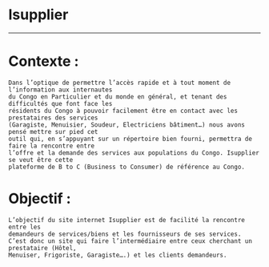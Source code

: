 # Isupplier

---

# Contexte :

    Dans l’optique de permettre l’accès rapide et à tout moment de l’information aux internautes
    du Congo en Particulier et du monde en général, et tenant des difficultés que font face les
    résidents du Congo à pouvoir facilement être en contact avec les prestataires des services
    (Garagiste, Menuisier, Soudeur, Electriciens bâtiment…) nous avons pensé mettre sur pied cet
    outil qui, en s’appuyant sur un répertoire bien fourni, permettra de faire la rencontre entre
    l’offre et la demande des services aux populations du Congo. Isupplier se veut être cette
    plateforme de B to C (Business to Consumer) de référence au Congo.

# Objectif :

    L’objectif du site internet Isupplier est de facilité la rencontre entre les
    demandeurs de services/biens et les fournisseurs de ses services.
    C’est donc un site qui faire l’intermédiaire entre ceux cherchant un prestataire (Hôtel,
    Menuiser, Frigoriste, Garagiste….) et les clients demandeurs.

